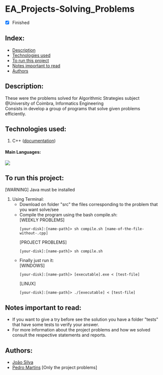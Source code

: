 # EA_Projects-Solving_Problems
- [x] Finished

## Index:
- [Description](#description)
- [Technologies used](#technologies-used)
- [To run this project](#to-run-this-project)
- [Notes important to read](#notes-important-to-read)
- [Authors](#authors)

## Description:
These were the problems solved for Algorithmic Strategies subject @University of Coimbra, Informatics Engineering <br>
Consists in develop a group of programs that solve given problems efficiently.

## Technologies used:
1. C++ ([documentation](https://devdocs.io/cpp/))

#### Main Languages:
![](https://img.shields.io/badge/-C++-333333?style=flat&logo=C%2B%2B&logoColor=895BE6)

## To run this project:
[WARNING] Java must be installed<br>
1. Using Terminal:
    * Download on folder "src" the files corresponding to the problem that you want solve/see
    * Compile the program using the bash compile.sh:<br>
      [WEEKLY PROBLEMS]
      ```shellscript
      [your-disk]:[name-path]> sh compile.sh [name-of-the-file-without-.cpp]
      ```
      [PROJECT PROBLEMS]
      ```shellscript
      [your-disk]:[name-path]> sh compile.sh
      ```
    * Finally just run it:<br>
      [WINDOWS]
      ```shellscript 
      [your-disk]:[name-path]> [executable].exe < [test-file]
      ```
      [LINUX]
      ```shellscript 
      [your-disk]:[name-path]> ./[executable] < [test-file]
      ```

## Notes important to read:
   - If you want to give a try before see the solution you have a folder "tests" that have some tests to verify your answer.
   - For more information about the project problems and how we solved consult the respective statements and reports.

## Authors:
- [João Silva](https://github.com/joaosilva21)
- [Pedro Martins](https://github.com/PedroMartinsUC) [Only the project problems]
